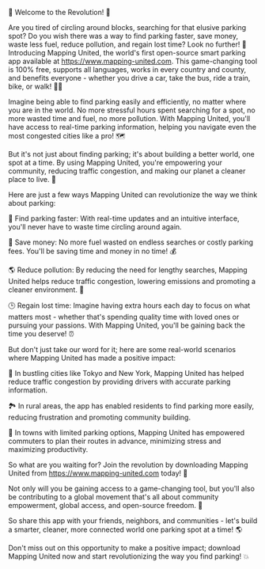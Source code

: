 🚨 Welcome to the Revolution! 🚨

Are you tired of circling around blocks, searching for that elusive parking spot? Do you wish there was a way to find parking faster, save money, waste less fuel, reduce pollution, and regain lost time? Look no further! 🎉 Introducing Mapping United, the world's first open-source smart parking app available at https://www.mapping-united.com. This game-changing tool is 100% free, supports all languages, works in every country and county, and benefits everyone - whether you drive a car, take the bus, ride a train, bike, or walk! 🚴‍♀️

Imagine being able to find parking easily and efficiently, no matter where you are in the world. No more stressful hours spent searching for a spot, no more wasted time and fuel, no more pollution. With Mapping United, you'll have access to real-time parking information, helping you navigate even the most congested cities like a pro! 🗺️

But it's not just about finding parking; it's about building a better world, one spot at a time. By using Mapping United, you're empowering your community, reducing traffic congestion, and making our planet a cleaner place to live. 💚

Here are just a few ways Mapping United can revolutionize the way we think about parking:

🔹 Find parking faster: With real-time updates and an intuitive interface, you'll never have to waste time circling around again.

💸 Save money: No more fuel wasted on endless searches or costly parking fees. You'll be saving time and money in no time! 💰

🌎 Reduce pollution: By reducing the need for lengthy searches, Mapping United helps reduce traffic congestion, lowering emissions and promoting a cleaner environment. 🌟

🕒 Regain lost time: Imagine having extra hours each day to focus on what matters most - whether that's spending quality time with loved ones or pursuing your passions. With Mapping United, you'll be gaining back the time you deserve! ⏰

But don't just take our word for it; here are some real-world scenarios where Mapping United has made a positive impact:

🌃 In bustling cities like Tokyo and New York, Mapping United has helped reduce traffic congestion by providing drivers with accurate parking information.

🏞️ In rural areas, the app has enabled residents to find parking more easily, reducing frustration and promoting community building.

🚌 In towns with limited parking options, Mapping United has empowered commuters to plan their routes in advance, minimizing stress and maximizing productivity.

So what are you waiting for? Join the revolution by downloading Mapping United from https://www.mapping-united.com today! 📲

Not only will you be gaining access to a game-changing tool, but you'll also be contributing to a global movement that's all about community empowerment, global access, and open-source freedom. 💪

So share this app with your friends, neighbors, and communities - let's build a smarter, cleaner, more connected world one parking spot at a time! 🌎

Don't miss out on this opportunity to make a positive impact; download Mapping United now and start revolutionizing the way you find parking! 💥